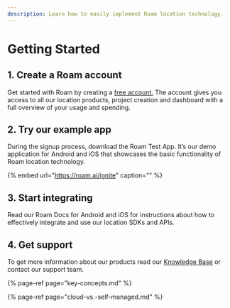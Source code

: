 ```yaml
---
description: Learn how to easily implement Roam location technology.
---
```


# Getting Started

## **1. Create a Roam account**

Get started with Roam by creating a [free account.](https://roam.ai/dashboard/signup) The account gives you access to all our location products, project creation and dashboard with a full overview of your usage and spending.

## **2. Try our example app**

During the signup process, download the Roam Test App. It’s our demo application for Android and iOS that showcases the basic functionality of Roam location technology.

{% embed url="https://roam.ai/ignite" caption="" %}

## **3. Start integrating**

Read our Roam Docs for Android and iOS for instructions about how to effectively integrate and use our location SDKs and APIs.

## **4. Get support**

To get more information about our products read our [Knowledge Base](https://geospark.co/knowledgebase/) or contact our support team.

{% page-ref page="key-concepts.md" %}

{% page-ref page="cloud-vs.-self-managed.md" %}

